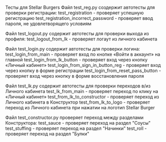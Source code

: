 Тесты для Stellar Burgers
Файл test_reg.py создержит автотесты для проверки регистрации: 
    test_registration - проверяет успешную регистрацию
    test_registration_incorrect_password - проверяет ввод пароля, не удовлетворящего условиям

Файл test_logout.py содержит автотесты для проверки выхода из профиля:
    test_logout_from_lk - проверяет логаут из личного кабинета

Файл test_login.py содержит автотесты для проверки логина:
    test_login_from_main - проверяет вход по кнопке «Войти в аккаунт» на главной
    test_login_from_lk_button - проверяет вход через кнопку «Личный кабинет»
    test_login_from_sign_in_button_reg - проверяет вход через кнопку в форме регистрации
    test_login_from_reset_pass_button - проверяет вход через кнопку в форме восстановления пароля

Файл test_lk.py содержит автотесты для проверки переходов в/из Личного кабинета
    test_lk_from_main - проверяет переход по клику на «Личный кабинет»
    test_from_lk_to_constructor - проверяет переход из Личного кабинета в Конструктор
    test_from_lk_to_logo - проверяет переход из Личного кабинета при нажатии на логотип Stellar Burger

Файл test_constructor.py проверяет переход между разделами Конструктора:
    test_sauce - проверяет переход на раздел "Соусы"
    test_stuffing - проверяет переход на раздел "Начинки"
    test_roll - проверяет переход на раздел "Булки"
